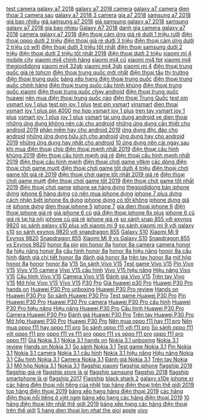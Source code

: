  [test camera galaxy a7 2018](https://xasaxa.com/i2/t/test-camera-galaxy-a7-2018.322) [galaxy a7 2018 camera](https://xasaxa.com/i2/t/galaxy-a7-2018-camera.321) [galaxy a7 camera](https://xasaxa.com/i2/t/galaxy-a7-camera.320) [dien thoai 3 camera sau](https://xasaxa.com/i2/t/dien-thoai-3-camera-sau.319) [galaxy a7 2018 3 camera](https://xasaxa.com/i2/t/galaxy-a7-2018-3-camera.318) [gia a7 2018](https://xasaxa.com/i2/t/gia-a7-2018.317) [samsung a7 2018 giá bao nhiêu](https://xasaxa.com/i2/t/samsung-a7-2018-gia-bao-nhieu.316) [giá samsung a7 2018](https://xasaxa.com/i2/t/gia-samsung-a7-2018.315) [giá samsung galaxy a7 2018](https://xasaxa.com/i2/t/gia-samsung-galaxy-a7-2018.314) [samsung galaxy a7 2018 gia bao nhieu](https://xasaxa.com/i2/t/samsung-galaxy-a7-2018-gia-bao-nhieu.313) [Galaxy A7 2018](https://xasaxa.com/i2/t/galaxy-a7-2018.312) [danh gia camera galaxy a7 2018](https://xasaxa.com/i2/t/danh-gia-camera-galaxy-a7-2018.311) [camera galaxy a7 2018](https://xasaxa.com/i2/t/camera-galaxy-a7-2018.310) [điện thoại cảm ứng giá rẻ dưới 1 triệu rưỡi](https://xasaxa.com/i2/t/dien-thoai-cam-ung-gia-re-duoi-1-trieu-ruoi.309) [điện thoại oppo dưới 2 triệu](https://xasaxa.com/i2/t/dien-thoai-oppo-duoi-2-trieu.308) [điện thoại giá rẻ dưới 3 triệu](https://xasaxa.com/i2/t/dien-thoai-gia-re-duoi-3-trieu.307) [điện thoại cảm ứng dưới 2 triệu có wifi](https://xasaxa.com/i2/t/dien-thoai-cam-ung-duoi-2-trieu-co-wifi.306) [điện thoại dưới 3 triệu tốt nhất](https://xasaxa.com/i2/t/dien-thoai-duoi-3-trieu-tot-nhat.305) [điện thoại samsung dưới 2 triệu](https://xasaxa.com/i2/t/dien-thoai-samsung-duoi-2-trieu.304) [điện thoại dưới 2 triệu tốt nhất 2018](https://xasaxa.com/i2/t/dien-thoai-duoi-2-trieu-tot-nhat-2018.303) [điện thoại dưới 2 triệu](https://xasaxa.com/i2/t/dien-thoai-duoi-2-trieu.302) [xiaomi mi 4 mobile city](https://xasaxa.com/i2/t/xiaomi-mi-4-mobile-city.301) [xiaomi mi4 chính hãng](https://xasaxa.com/i2/t/xiaomi-mi4-chinh-hang.300) [xiaomi mi4 cũ](https://xasaxa.com/i2/t/xiaomi-mi4-cu.299) [xiaomi mi4 fpt](https://xasaxa.com/i2/t/xiaomi-mi4-fpt.298) [xiaomi mi4 thegioididong](https://xasaxa.com/i2/t/xiaomi-mi4-thegioididong.297) [xiaomi mi4 32gb](https://xasaxa.com/i2/t/xiaomi-mi4-32gb.296) [xiaomi mi4 3gb](https://xasaxa.com/i2/t/xiaomi-mi4-3gb.295) [xiaomi mi 4](https://xasaxa.com/i2/t/xiaomi-mi-4.294) [điện thoại trung quốc giá rẻ tphcm](https://xasaxa.com/i2/t/dien-thoai-trung-quoc-gia-re-tphcm.293) [điện thoại trung quốc mới nhất](https://xasaxa.com/i2/t/dien-thoai-trung-quoc-moi-nhat.292) [điện thoại tầu](https://xasaxa.com/i2/t/dien-thoai-tau.291) [thị trường điện thoại trung quốc](https://xasaxa.com/i2/t/thi-truong-dien-thoai-trung-quoc.290) [bảng xếp hạng điện thoại trung quốc](https://xasaxa.com/i2/t/bang-xep-hang-dien-thoai-trung-quoc.289) [điện thoại trung quốc chính hãng](https://xasaxa.com/i2/t/dien-thoai-trung-quoc-chinh-hang.288) [điện thoại trung quốc cấu hình khủng](https://xasaxa.com/i2/t/dien-thoai-trung-quoc-cau-hinh-khung.287) [điện thoại trung quốc xiaomi](https://xasaxa.com/i2/t/dien-thoai-trung-quoc-xiaomi.286) [điện thoại trung quốc chạy android](https://xasaxa.com/i2/t/dien-thoai-trung-quoc-chay-android.285) [điện thoại trung quốc huawei](https://xasaxa.com/i2/t/dien-thoai-trung-quoc-huawei.284) [nên mua điện thoại trung quốc nào](https://xasaxa.com/i2/t/nen-mua-dien-thoai-trung-quoc-nao.283) [điện thoại Trung Quốc](https://xasaxa.com/i2/t/dien-thoai-trung-quoc.282) [test pin vsmart joy 1 plus](https://xasaxa.com/i2/t/test-pin-vsmart-joy-1-plus.281) [test pin joy 1 plus](https://xasaxa.com/i2/t/test-pin-joy-1-plus.280) [test pin vsmart](https://xasaxa.com/i2/t/test-pin-vsmart.279) [vinsmart](https://xasaxa.com/i2/t/vinsmart.278) [dien thoai vsmart](https://xasaxa.com/i2/t/dien-thoai-vsmart.277) [joy 1 plus pin 4000](https://xasaxa.com/i2/t/joy-1-plus-pin-4000.276) [mo hop vsmart joy 1 plus](https://xasaxa.com/i2/t/mo-hop-vsmart-joy-1-plus.275) [tren tay vsmart joy 1 plus](https://xasaxa.com/i2/t/tren-tay-vsmart-joy-1-plus.274) [vsmart joy 1 plus](https://xasaxa.com/i2/t/vsmart-joy-1-plus.273) [joy 1 plus](https://xasaxa.com/i2/t/joy-1-plus.272) [vsmart](https://xasaxa.com/i2/t/vsmart.271) [tai ung dung android ve dien thoai](https://xasaxa.com/i2/t/tai-ung-dung-android-ve-dien-thoai.270) [những ứng dụng không nên cài cho android](https://xasaxa.com/i2/t/nhung-ung-dung-khong-nen-cai-cho-android.269) [những ứng dụng cần thiết cho android 2019](https://xasaxa.com/i2/t/nhung-ung-dung-can-thiet-cho-android-2019.268) [phần mềm hay cho android 2019](https://xasaxa.com/i2/t/phan-mem-hay-cho-android-2019.267) [ứng dụng độc đáo cho android](https://xasaxa.com/i2/t/ung-dung-doc-dao-cho-android.266) [những ứng dụng hữu ích cho android](https://xasaxa.com/i2/t/nhung-ung-dung-huu-ich-cho-android.265) [ứng dụng hay cho android 2019](https://xasaxa.com/i2/t/ung-dung-hay-cho-android-2019.264) [những ứng dụng hay nhất cho android](https://xasaxa.com/i2/t/nhung-ung-dung-hay-nhat-cho-android.263) [10 ứng dụng nên cài ngay sau khi mua điện thoại](https://xasaxa.com/i2/t/10-ung-dung-nen-cai-ngay-sau-khi-mua-dien-thoai.262) [chip điện thoại mạnh nhất 2019](https://xasaxa.com/i2/t/chip-dien-thoai-manh-nhat-2019.261) [điện thoại cấu hình khủng 2019](https://xasaxa.com/i2/t/dien-thoai-cau-hinh-khung-2019.260) [điện thoại cấu hình mạnh giá rẻ](https://xasaxa.com/i2/t/dien-thoai-cau-hinh-manh-gia-re.259) [điện thoại cấu hình mạnh nhất 2019](https://xasaxa.com/i2/t/dien-thoai-cau-hinh-manh-nhat-2019.258) [điện thoại cấu hình mạnh](https://xasaxa.com/i2/t/dien-thoai-cau-hinh-manh.257) [điện thoại chơi game vltkm](https://xasaxa.com/i2/t/dien-thoai-choi-game-vltkm.256) [các dòng điện thoại chơi game mượt](https://xasaxa.com/i2/t/cac-dong-dien-thoai-choi-game-muot.255) [điện thoại chơi game tốt dưới 4 triệu](https://xasaxa.com/i2/t/dien-thoai-choi-game-tot-duoi-4-trieu.254) [điện thoại chơi game tốt giá rẻ 2019](https://xasaxa.com/i2/t/dien-thoai-choi-game-tot-gia-re-2019.253) [điện thoại chơi game tốt nhất 2019 giá rẻ](https://xasaxa.com/i2/t/dien-thoai-choi-game-tot-nhat-2019-gia-re.252) [điện thoại chơi game mượt](https://xasaxa.com/i2/t/dien-thoai-choi-game-muot.251) [điện thoại chơi game tốt 2019](https://xasaxa.com/i2/t/dien-thoai-choi-game-tot-2019.250) [điện thoại chơi game tốt nhất 2019](https://xasaxa.com/i2/t/dien-thoai-choi-game-tot-nhat-2019.249) [điện thoại chơi game](https://xasaxa.com/i2/t/dien-thoai-choi-game.248) [iphone se hàng dựng](https://xasaxa.com/i2/t/iphone-se-hang-dung.247) [thegioididong bán iphone dựng](https://xasaxa.com/i2/t/thegioididong-ban-iphone-dung.246) [iphone 6 hàng dựng](https://xasaxa.com/i2/t/iphone-6-hang-dung.245) [có nên mua iphone dựng](https://xasaxa.com/i2/t/co-nen-mua-iphone-dung.244) [iphone 7 plus dựng](https://xasaxa.com/i2/t/iphone-7-plus-dung.243) [cách nhận biết iphone 6s dựng](https://xasaxa.com/i2/t/cach-nhan-biet-iphone-6s-dung.242) [iphone dựng có tốt không](https://xasaxa.com/i2/t/iphone-dung-co-tot-khong.241) [iphone dựng giá rẻ](https://xasaxa.com/i2/t/iphone-dung-gia-re.240) [iphone dựng](https://xasaxa.com/i2/t/iphone-dung.239) [dien thoai iphone 5](https://xasaxa.com/i2/t/dien-thoai-iphone-5.238) [iphone 7](https://xasaxa.com/i2/t/iphone-7.237) [gia dien thoai iphone 6](https://xasaxa.com/i2/t/gia-dien-thoai-iphone-6.236) [điện thoại iphone giá rẻ](https://xasaxa.com/i2/t/dien-thoai-iphone-gia-re.235) [giá iphone 6 cũ](https://xasaxa.com/i2/t/gia-iphone-6-cu.234) [giá điện thoại iphone 6s plus](https://xasaxa.com/i2/t/gia-dien-thoai-iphone-6s-plus.233) [iphone 6 cũ giá rẻ tại hà nội](https://xasaxa.com/i2/t/iphone-6-cu-gia-re-tai-ha-noi.232) [iphone cũ giá rẻ](https://xasaxa.com/i2/t/iphone-cu-gia-re.231) [iphone giá rẻ](https://xasaxa.com/i2/t/iphone-gia-re.230) [so sánh snap 855 với exynos 9820](https://xasaxa.com/i2/t/so-sanh-snap-855-voi-exynos-9820.229) [so sánh galaxy s10 plus với xiaomi mi 9](https://xasaxa.com/i2/t/so-sanh-galaxy-s10-plus-voi-xiaomi-mi-9.228) [so sánh xiaomi mi 9 với galaxy s10](https://xasaxa.com/i2/t/so-sanh-xiaomi-mi-9-voi-galaxy-s10.227) [so sánh exynos 9820 với snapdragon 855](https://xasaxa.com/i2/t/so-sanh-exynos-9820-voi-snapdragon-855.226) [Galaxy S10](https://xasaxa.com/i2/t/galaxy-s10.225) [Xiaomi Mi 9](https://xasaxa.com/i2/t/xiaomi-mi-9.224) [Exynos 9820](https://xasaxa.com/i2/t/exynos-9820.223) [Snapdragon 855](https://xasaxa.com/i2/t/snapdragon-855.222) [Xiaomi Mi 9 vs Galaxy S10](https://xasaxa.com/i2/t/xiaomi-mi-9-vs-galaxy-s10.221) [Snapdragon 855 vs Exynos 9820](https://xasaxa.com/i2/t/snapdragon-855-vs-exynos-9820.220) [honor 8a pin](https://xasaxa.com/i2/t/honor-8a-pin.219) [pin honor 8a](https://xasaxa.com/i2/t/pin-honor-8a.218) [honor 8a camera](https://xasaxa.com/i2/t/honor-8a-camera.217) [camera honor 8a](https://xasaxa.com/i2/t/camera-honor-8a.216) [hiệu năng honor 8a](https://xasaxa.com/i2/t/hieu-nang-honor-8a.215) [cấu hình honor 8a](https://xasaxa.com/i2/t/cau-hinh-honor-8a.214) [honor 8a hiệu năng](https://xasaxa.com/i2/t/honor-8a-hieu-nang.213) [honor 8a cấu hình](https://xasaxa.com/i2/t/honor-8a-cau-hinh.212) [đánh giá chi tiết honor 8a](https://xasaxa.com/i2/t/danh-gia-chi-tiet-honor-8a.211) [đánh giá honor 8a](https://xasaxa.com/i2/t/danh-gia-honor-8a.210) [trên tay honor 8a](https://xasaxa.com/i2/t/tren-tay-honor-8a.209) [mở hộp honor 8a](https://xasaxa.com/i2/t/mo-hop-honor-8a.208) [honor](https://xasaxa.com/i2/t/honor.207) [honor 8a](https://xasaxa.com/i2/t/honor-8a.206) [V15](https://xasaxa.com/i2/t/v15.205) [So sánh Vivo V15](https://xasaxa.com/i2/t/so-sanh-vivo-v15.204) [Test game Vivo V15](https://xasaxa.com/i2/t/test-game-vivo-v15.203) [Pin Vivo V15](https://xasaxa.com/i2/t/pin-vivo-v15.202) [Vivo V15 camera](https://xasaxa.com/i2/t/vivo-v15-camera.201) [Vivo V15 cấu hình](https://xasaxa.com/i2/t/vivo-v15-cau-hinh.200) [Vivo V15 hiệu năng](https://xasaxa.com/i2/t/vivo-v15-hieu-nang.199) [Hiệu năng Vivo V15](https://xasaxa.com/i2/t/hieu-nang-vivo-v15.198) [Cấu hình Vivo V15](https://xasaxa.com/i2/t/cau-hinh-vivo-v15.197) [Camera Vivo V15](https://xasaxa.com/i2/t/camera-vivo-v15.196) [Đánh giá Vivo V15](https://xasaxa.com/i2/t/danh-gia-vivo-v15.195) [Trên tay Vivo V15](https://xasaxa.com/i2/t/tren-tay-vivo-v15.194) [Mở hộp Vivo V15](https://xasaxa.com/i2/t/mo-hop-vivo-v15.193) [Vivo V15](https://xasaxa.com/i2/t/vivo-v15.192) [P30 Pro](https://xasaxa.com/i2/t/p30-pro.191) [Giá huawei p30 Pro](https://xasaxa.com/i2/t/gia-huawei-p30-pro.190) [Huawei P30 Pro hands on](https://xasaxa.com/i2/t/huawei-p30-pro-hands-on.189) [Huawei P30 Pro unboxing](https://xasaxa.com/i2/t/huawei-p30-pro-unboxing.188) [Huawei P30 Pro review](https://xasaxa.com/i2/t/huawei-p30-pro-review.187) [Hands on Huawei P30 Pro](https://xasaxa.com/i2/t/hands-on-huawei-p30-pro.186) [So sánh Huawei P30 Pro](https://xasaxa.com/i2/t/so-sanh-huawei-p30-pro.185) [Test game Huawei P30 Pro](https://xasaxa.com/i2/t/test-game-huawei-p30-pro.184) [Pin Huawei P30 Pro](https://xasaxa.com/i2/t/pin-huawei-p30-pro.183) [Huawei P30 Pro camera](https://xasaxa.com/i2/t/huawei-p30-pro-camera.182) [Huawei P30 Pro cấu hình](https://xasaxa.com/i2/t/huawei-p30-pro-cau-hinh.181) [Huawei P30 Pro hiệu năng](https://xasaxa.com/i2/t/huawei-p30-pro-hieu-nang.180) [Hiệu năng Huawei P30 Pro](https://xasaxa.com/i2/t/hieu-nang-huawei-p30-pro.179) [Cấu hình Huawei P30 Pro](https://xasaxa.com/i2/t/cau-hinh-huawei-p30-pro.178) [Camera Huawei P30 Pro](https://xasaxa.com/i2/t/camera-huawei-p30-pro.177) [Đánh giá Huawei P30 Pro](https://xasaxa.com/i2/t/danh-gia-huawei-p30-pro.176) [Trên tay Huawei P30 Pro](https://xasaxa.com/i2/t/tren-tay-huawei-p30-pro.175) [Mở hộp Huawei P30 Pro](https://xasaxa.com/i2/t/mo-hop-huawei-p30-pro.174) [Huawei P30 Pro](https://xasaxa.com/i2/t/huawei-p30-pro.173) [Nên mua oppo f11 hay f11 pro](https://xasaxa.com/i2/t/nen-mua-oppo-f11-hay-f11-pro.172) [Nên mua oppo f11 hay oppo f11 pro](https://xasaxa.com/i2/t/nen-mua-oppo-f11-hay-oppo-f11-pro.171) [So sánh oppo f11 với f11 pro](https://xasaxa.com/i2/t/so-sanh-oppo-f11-voi-f11-pro.170) [So sánh oppo f11 với oppo f11 pro](https://xasaxa.com/i2/t/so-sanh-oppo-f11-voi-oppo-f11-pro.169) [oppo f11 vs f11 pro](https://xasaxa.com/i2/t/oppo-f11-vs-f11-pro.168) [oppo f11 vs oppo f11 pro](https://xasaxa.com/i2/t/oppo-f11-vs-oppo-f11-pro.167) [oppo f11 pro](https://xasaxa.com/i2/t/oppo-f11-pro.166) [oppo f11](https://xasaxa.com/i2/t/oppo-f11.165) [Giá Nokia 3.1](https://xasaxa.com/i2/t/gia-nokia-31.164) [Nokia 3.1 hands on](https://xasaxa.com/i2/t/nokia-31-hands-on.163) [Nokia 3.1 unboxing](https://xasaxa.com/i2/t/nokia-31-unboxing.162) [Nokia 3.1 review](https://xasaxa.com/i2/t/nokia-31-review.161) [Hands on Nokia 3.1](https://xasaxa.com/i2/t/hands-on-nokia-31.160) [So sánh Nokia 3.1](https://xasaxa.com/i2/t/so-sanh-nokia-31.159) [Test game Nokia 3.1](https://xasaxa.com/i2/t/test-game-nokia-31.158) [Pin Nokia 3.1](https://xasaxa.com/i2/t/pin-nokia-31.157) [Nokia 3.1 camera](https://xasaxa.com/i2/t/nokia-31-camera.156) [Nokia 3.1 cấu hình](https://xasaxa.com/i2/t/nokia-31-cau-hinh.155) [Nokia 3.1 hiệu năng](https://xasaxa.com/i2/t/nokia-31-hieu-nang.154) [Hiệu năng Nokia 3.1](https://xasaxa.com/i2/t/hieu-nang-nokia-31.153) [Cấu hình Nokia 3.1](https://xasaxa.com/i2/t/cau-hinh-nokia-31.152) [Camera Nokia 3.1](https://xasaxa.com/i2/t/camera-nokia-31.151) [Đánh giá Nokia 3.1](https://xasaxa.com/i2/t/danh-gia-nokia-31.150) [Trên tay Nokia 3.1](https://xasaxa.com/i2/t/tren-tay-nokia-31.149) [Mở hộp Nokia 3.1](https://xasaxa.com/i2/t/mo-hop-nokia-31.148) [Nokia 3.1](https://xasaxa.com/i2/t/nokia-31.147) [flagship xiaomi](https://xasaxa.com/i2/t/flagship-xiaomi.146) [flagship iphone](https://xasaxa.com/i2/t/flagship-iphone.145) [flagship 2019](https://xasaxa.com/i2/t/flagship-2019.144) [flagship giá rẻ](https://xasaxa.com/i2/t/flagship-gia-re.143) [flagship store là gì](https://xasaxa.com/i2/t/flagship-store-la-gi.142) [flagship samsung](https://xasaxa.com/i2/t/flagship-samsung.141) [flagship 2018](https://xasaxa.com/i2/t/flagship-2018.140) [flagship smartphone là gì](https://xasaxa.com/i2/t/flagship-smartphone-la-gi.139) [flagship 2017](https://xasaxa.com/i2/t/flagship-2017.138) [Flagship](https://xasaxa.com/i2/t/flagship.137) [black shark 2](https://xasaxa.com/i2/t/black-shark-2.136) [galaxy s10e](https://xasaxa.com/i2/t/galaxy-s10e.135) [iphone xr](https://xasaxa.com/i2/t/iphone-xr.134) [các hãng điện thoại nổi tiếng của nhật](https://xasaxa.com/i2/t/cac-hang-dien-thoai-noi-tieng-cua-nhat.133) [top hãng điện thoại trên thế giới 2019](https://xasaxa.com/i2/t/top-hang-dien-thoai-tren-the-gioi-2019.132) [top hãng điện thoại 2019](https://xasaxa.com/i2/t/top-hang-dien-thoai-2019.131) [bảng xếp hạng hãng điện thoại 2019](https://xasaxa.com/i2/t/bang-xep-hang-hang-dien-thoai-2019.130) [các hãng điện thoại nổi tiếng ở việt nam](https://xasaxa.com/i2/t/cac-hang-dien-thoai-noi-tieng-o-viet-nam.129) [bảng xếp hạng các hãng điện thoại 2019](https://xasaxa.com/i2/t/bang-xep-hang-cac-hang-dien-thoai-2019.128) [10 hãng điện thoại lớn nhất thế giới 2019](https://xasaxa.com/i2/t/10-hang-dien-thoai-lon-nhat-the-gioi-2019.127) [bảng xếp hạng các hãng điện thoại trên thế giới](https://xasaxa.com/i2/t/bang-xep-hang-cac-hang-dien-thoai-tren-the-gioi.126) [5 hang dien thoai lon nhat the gioi](https://xasaxa.com/i2/t/5-hang-dien-thoai-lon-nhat-the-gioi.125) [apple](https://xasaxa.com/i2/t/apple.124) [vivo](https://xasaxa.com/i2/t/vivo.123)